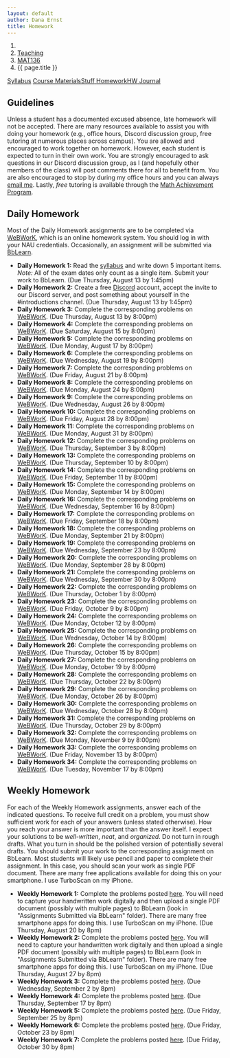 ```yaml
---
layout: default
author: Dana Ernst
title: Homework
---
```


<ol class="breadcrumb">
  <li><a href="/"><i class="fa fa-home"></i></a></li>
  <li><a href="/teaching/">Teaching</a></li>
  <li><a href="/teaching/mat136f20">MAT136</a></li>
  <li class="active">{{ page.title }}</li>
</ol>

<div class="row">
<div class="col-xs-12">
<div class="btn-group btn-group-justified">
<a class="btn btn-default btn-success" href="{{site.baseurl}}/teaching/mat136f20/syllabus/">Syllabus</a>
<a class="btn btn-default btn-primary" href="{{site.baseurl}}/teaching/mat136f20/materials/">
<span class="hidden-xs">Course Materials</span><span class="visible-xs">Stuff</span>
</a>
<a class="btn btn-default btn-warning" href="{{site.baseurl}}/teaching/mat136f20/homework/">
<span class="hidden-xs">Homework</span><span class="visible-xs">HW</span>
</a>
<a class="btn btn-default btn-info" href="{{site.baseurl}}/teaching/mat136f20/journal/">Journal</a>
</div>
</div>
</div>

## Guidelines ##
Unless a student has a documented excused absence, late homework will not be accepted.  There are many resources available to assist you with doing your homework (e.g., office hours, Discord discussion group, free tutoring at numerous places across campus). You are allowed and encouraged to work together on homework.  However, each student is expected to turn in their own work. You are strongly encouraged to ask questions in our Discord discussion group, as I (and hopefully other members of the class) will post comments there for all to benefit from.  You are also encouraged to stop by during my office hours and you can always [email me](mailto:dana.ernst@nau.edu).  Lastly, *free* tutoring is available through the [Math Achievement Program](https://in.nau.edu/academic-success-centers/math-achievement-program/).

## Daily Homework ##
Most of the Daily Homework assignments are to be completed via [WeBWorK](https://webwork.math.nau.edu/), which is an online homework system. You should log in with your NAU credentials. Occasionally, an assignment will be submitted via [BbLearn](http://bblearn.nau.edu).

- **Daily Homework 1:** Read the [syllabus]({{site.baseurl}}/teaching/mat136f20/syllabus/) and write down 5 important items.  *Note:*  All of the exam dates only count as a single item. Submit your work to BbLearn. (Due Thursday, August 13 by 1:45pm)
- **Daily Homework 2:** Create a free [Discord](http://discord.com) account, accept the invite to our Discord server, and post something about yourself in the #introductions channel. (Due Thursday, August 13 by 1:45pm)
- **Daily Homework 3:** Complete the corresponding problems on [WeBWorK](https://webwork.math.nau.edu/webwork2/DErnst_136/). (Due Thursday, August 13  by 8:00pm)
- **Daily Homework 4:** Complete the corresponding problems on [WeBWorK](https://webwork.math.nau.edu/webwork2/DErnst_136/). (Due Saturday, August 15 by 8:00pm)
- **Daily Homework 5:** Complete the corresponding problems on [WeBWorK](https://webwork.math.nau.edu/webwork2/DErnst_136/). (Due Monday, August 17 by 8:00pm)
- **Daily Homework 6:** Complete the corresponding problems on [WeBWorK](https://webwork.math.nau.edu/webwork2/DErnst_136/). (Due Wednesday, August 19 by 8:00pm)
- **Daily Homework 7:** Complete the corresponding problems on [WeBWorK](https://webwork.math.nau.edu/webwork2/DErnst_136/). (Due Friday, August 21 by 8:00pm)
- **Daily Homework 8:** Complete the corresponding problems on [WeBWorK](https://webwork.math.nau.edu/webwork2/DErnst_136/). (Due Monday, August 24 by 8:00pm)
- **Daily Homework 9:** Complete the corresponding problems on [WeBWorK](https://webwork.math.nau.edu/webwork2/DErnst_136/). (Due Wednesday, August 26 by 8:00pm)
- **Daily Homework 10:** Complete the corresponding problems on [WeBWorK](https://webwork.math.nau.edu/webwork2/DErnst_136/). (Due Friday, August 28 by 8:00pm)
- **Daily Homework 11:** Complete the corresponding problems on [WeBWorK](https://webwork.math.nau.edu/webwork2/DErnst_136/). (Due Monday, August 31 by 8:00pm)
- **Daily Homework 12:** Complete the corresponding problems on [WeBWorK](https://webwork.math.nau.edu/webwork2/DErnst_136/). (Due Thursday, September 3 by 8:00pm)
- **Daily Homework 13:** Complete the corresponding problems on [WeBWorK](https://webwork.math.nau.edu/webwork2/DErnst_136/). (Due Thursday, September 10 by 8:00pm)
- **Daily Homework 14:** Complete the corresponding problems on [WeBWorK](https://webwork.math.nau.edu/webwork2/DErnst_136/). (Due Friday, September 11 by 8:00pm)
- **Daily Homework 15:** Complete the corresponding problems on [WeBWorK](https://webwork.math.nau.edu/webwork2/DErnst_136/). (Due Monday, September 14 by 8:00pm)
- **Daily Homework 16:** Complete the corresponding problems on [WeBWorK](https://webwork.math.nau.edu/webwork2/DErnst_136/). (Due Wednesday, September 16 by 8:00pm)
- **Daily Homework 17:** Complete the corresponding problems on [WeBWorK](https://webwork.math.nau.edu/webwork2/DErnst_136/). (Due Friday, September 18 by 8:00pm)
- **Daily Homework 18:** Complete the corresponding problems on [WeBWorK](https://webwork.math.nau.edu/webwork2/DErnst_136/). (Due Monday, September 21 by 8:00pm)
- **Daily Homework 19:** Complete the corresponding problems on [WeBWorK](https://webwork.math.nau.edu/webwork2/DErnst_136/). (Due Wednesday, September 23 by 8:00pm)
- **Daily Homework 20:** Complete the corresponding problems on [WeBWorK](https://webwork.math.nau.edu/webwork2/DErnst_136/). (Due Monday, September 28 by 8:00pm)
- **Daily Homework 21:** Complete the corresponding problems on [WeBWorK](https://webwork.math.nau.edu/webwork2/DErnst_136/). (Due Wednesday, September 30 by 8:00pm)
- **Daily Homework 22:** Complete the corresponding problems on [WeBWorK](https://webwork.math.nau.edu/webwork2/DErnst_136/). (Due Thursday, October 1 by 8:00pm)
- **Daily Homework 23:** Complete the corresponding problems on [WeBWorK](https://webwork.math.nau.edu/webwork2/DErnst_136/). (Due Friday, October 9 by 8:00pm)
- **Daily Homework 24:** Complete the corresponding problems on [WeBWorK](https://webwork.math.nau.edu/webwork2/DErnst_136/). (Due Monday, October 12 by 8:00pm)
- **Daily Homework 25:** Complete the corresponding problems on [WeBWorK](https://webwork.math.nau.edu/webwork2/DErnst_136/). (Due Wednesday, October 14 by 8:00pm)
- **Daily Homework 26:** Complete the corresponding problems on [WeBWorK](https://webwork.math.nau.edu/webwork2/DErnst_136/). (Due Thursday, October 15 by 8:00pm)
- **Daily Homework 27:** Complete the corresponding problems on [WeBWorK](https://webwork.math.nau.edu/webwork2/DErnst_136/). (Due Monday, October 19 by 8:00pm)
- **Daily Homework 28:** Complete the corresponding problems on [WeBWorK](https://webwork.math.nau.edu/webwork2/DErnst_136/). (Due Thursday, October 22 by 8:00pm)
- **Daily Homework 29:** Complete the corresponding problems on [WeBWorK](https://webwork.math.nau.edu/webwork2/DErnst_136/). (Due Monday, October 26 by 8:00pm)
- **Daily Homework 30:** Complete the corresponding problems on [WeBWorK](https://webwork.math.nau.edu/webwork2/DErnst_136/). (Due Wednesday, October 28 by 8:00pm)
- **Daily Homework 31:** Complete the corresponding problems on [WeBWorK](https://webwork.math.nau.edu/webwork2/DErnst_136/). (Due Thursday, October 29 by 8:00pm)
- **Daily Homework 32:** Complete the corresponding problems on [WeBWorK](https://webwork.math.nau.edu/webwork2/DErnst_136/). (Due Monday, November 9 by 8:00pm)
- **Daily Homework 33:** Complete the corresponding problems on [WeBWorK](https://webwork.math.nau.edu/webwork2/DErnst_136/). (Due Friday, November 13 by 8:00pm)
- **Daily Homework 34:** Complete the corresponding problems on [WeBWorK](https://webwork.math.nau.edu/webwork2/DErnst_136/). (Due Tuesday, November 17 by 8:00pm)


<!-- https://www.youtube.com/watch?v=w3GV9pumczQ&list=PLi01XoE8jYogpKUjykd53HjG8a8ruDmW1&index=2&t=0s
https://www.youtube.com/watch?v=O_cwTAfjgAQ&list=PLi01XoE8jYogpKUjykd53HjG8a8ruDmW1&index=2-->

## Weekly Homework ##
For each of the Weekly Homework assignments, answer each of the indicated questions. To receive full credit on a problem, you must show sufficient work for each of your answers (unless stated otherwise).  How you reach your answer is more important than the answer itself. I expect your solutions to be *well-written*, *neat*, and *organized*.  Do not turn in rough drafts.  What you turn in should be the polished version of potentially several drafts. You should submit your work to the corresponding assignment on BbLearn. Most students will likely use pencil and paper to complete their assignment. In this case, you should scan your work as single PDF document. There are many free applications available for doing this on your smartphone. I use TurboScan on my iPhone.

- **Weekly Homework 1:** Complete the problems posted [here]({{site.baseurl}}/teaching/mat136f20/136Weekly1.pdf). You will need to capture your handwritten work digitally and then upload a single PDF document (possibly with multiple pages) to BbLearn (look in "Assignments Submitted via BbLearn" folder). There are many free smartphone apps for doing this. I use TurboScan on my iPhone. (Due Thursday, August 20 by 8pm)
- **Weekly Homework 2:** Complete the problems posted [here]({{site.baseurl}}/teaching/mat136f20/136Weekly2.pdf). You will need to capture your handwritten work digitally and then upload a single PDF document (possibly with multiple pages) to BbLearn (look in "Assignments Submitted via BbLearn" folder). There are many free smartphone apps for doing this. I use TurboScan on my iPhone. (Due Thursday, August 27 by 8pm)
- **Weekly Homework 3:** Complete the problems posted [here]({{site.baseurl}}/teaching/mat136f20/136Weekly3.pdf). (Due Wednesday, September 2 by 8pm)
- **Weekly Homework 4:** Complete the problems posted [here]({{site.baseurl}}/teaching/mat136f20/136Weekly4.pdf). (Due Thursday, September 17 by 8pm)
- **Weekly Homework 5:** Complete the problems posted [here]({{site.baseurl}}/teaching/mat136f20/136Weekly5.pdf). (Due Friday, September 25 by 8pm)
- **Weekly Homework 6:** Complete the problems posted [here]({{site.baseurl}}/teaching/mat136f20/136Weekly6.pdf). (Due Friday, October 23 by 8pm)
- **Weekly Homework 7:** Complete the problems posted [here]({{site.baseurl}}/teaching/mat136f20/136Weekly7.pdf). (Due Friday, October 30 by 8pm)
